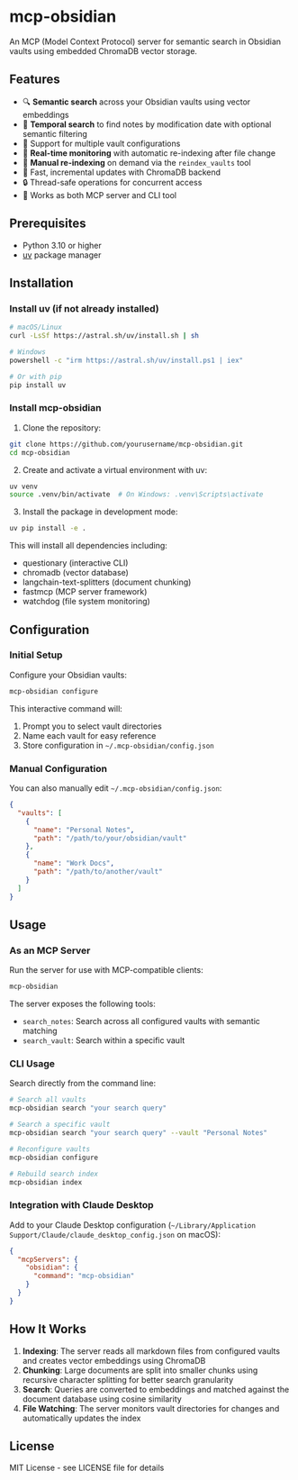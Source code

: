 # mcp-obsidian

An MCP (Model Context Protocol) server for semantic search in Obsidian vaults using 
embedded ChromaDB vector storage.

## Features

- 🔍 **Semantic search** across your Obsidian vaults using vector embeddings
- 📅 **Temporal search** to find notes by modification date with optional semantic filtering
- 📁 Support for multiple vault configurations
- 🔄 **Real-time monitoring** with automatic re-indexing after file change
- 🔁 **Manual re-indexing** on demand via the `reindex_vaults` tool
- 🚀 Fast, incremental updates with ChromaDB backend
- 🔒 Thread-safe operations for concurrent access
- 🔧 Works as both MCP server and CLI tool

## Prerequisites

- Python 3.10 or higher
- [uv](https://github.com/astral-sh/uv) package manager

## Installation

### Install uv (if not already installed)

```bash
# macOS/Linux
curl -LsSf https://astral.sh/uv/install.sh | sh

# Windows
powershell -c "irm https://astral.sh/uv/install.ps1 | iex"

# Or with pip
pip install uv
```

### Install mcp-obsidian

1. Clone the repository:
```bash
git clone https://github.com/yourusername/mcp-obsidian.git
cd mcp-obsidian
```

2. Create and activate a virtual environment with uv:
```bash
uv venv
source .venv/bin/activate  # On Windows: .venv\Scripts\activate
```

3. Install the package in development mode:
```bash
uv pip install -e .
```

This will install all dependencies including:
- questionary (interactive CLI)
- chromadb (vector database)
- langchain-text-splitters (document chunking)
- fastmcp (MCP server framework)
- watchdog (file system monitoring)

## Configuration

### Initial Setup

Configure your Obsidian vaults:

```bash
mcp-obsidian configure
```

This interactive command will:
1. Prompt you to select vault directories
2. Name each vault for easy reference
3. Store configuration in `~/.mcp-obsidian/config.json`

### Manual Configuration

You can also manually edit `~/.mcp-obsidian/config.json`:

```json
{
  "vaults": [
    {
      "name": "Personal Notes",
      "path": "/path/to/your/obsidian/vault"
    },
    {
      "name": "Work Docs",
      "path": "/path/to/another/vault"
    }
  ]
}
```

## Usage

### As an MCP Server

Run the server for use with MCP-compatible clients:

```bash
mcp-obsidian
```

The server exposes the following tools:
- `search_notes`: Search across all configured vaults with semantic matching
- `search_vault`: Search within a specific vault

### CLI Usage

Search directly from the command line:

```bash
# Search all vaults
mcp-obsidian search "your search query"

# Search a specific vault
mcp-obsidian search "your search query" --vault "Personal Notes"

# Reconfigure vaults
mcp-obsidian configure

# Rebuild search index
mcp-obsidian index
```

### Integration with Claude Desktop

Add to your Claude Desktop configuration (`~/Library/Application Support/Claude/claude_desktop_config.json` on macOS):

```json
{
  "mcpServers": {
    "obsidian": {
      "command": "mcp-obsidian"
    }
  }
}
```

## How It Works

1. **Indexing**: The server reads all markdown files from configured vaults and creates vector embeddings using ChromaDB
2. **Chunking**: Large documents are split into smaller chunks using recursive character splitting for better search granularity
3. **Search**: Queries are converted to embeddings and matched against the document database using cosine similarity
4. **File Watching**: The server monitors vault directories for changes and automatically updates the index

## License

MIT License - see LICENSE file for details
